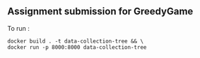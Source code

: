 ## Assignment submission for GreedyGame

To run :
 ```shell script   
docker build . -t data-collection-tree && \
docker run -p 8000:8000 data-collection-tree
```
    